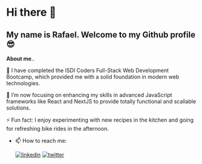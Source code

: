 # Hi there 👋

## My name is Rafael. Welcome to my Github profile 😎

**About me**..

🔭 I have completed the ISDI Coders Full-Stack Web Development Bootcamp, which provided me with a solid foundation in modern web technologies.

🌱 I’m now focusing on enhancing my skills in advanced JavaScript frameworks like React and NextJS to provide totally functional and scallable solutions.

⚡ Fun fact: I enjoy experimenting with new recipes in the kitchen and going for refreshing bike rides in the afternoon.

- 📫 How to reach me:

    [![linkedin](https://img.shields.io/badge/LinkedIn-Profile-blue)](https://www.linkedin.com/in/rinfante91/) [![twitter](https://img.shields.io/badge/Twitter-Profile-lightblue)](https://x.com/rafaeduar46)

<!--
**Rafa0297/Rafa0297** is a ✨ _special_ ✨ repository because its `README.md` (this file) appears on your GitHub profile.

Here are some ideas to get you started:

- 🔭 I’m currently working on ...
- 🌱 I’m currently learning ...
- 👯 I’m looking to collaborate on ...
- 🤔 I’m looking for help with ...
- 💬 Ask me about ...
- 📫 How to reach me: ...
- 😄 Pronouns: ...
- ⚡ Fun fact: ...
-->
